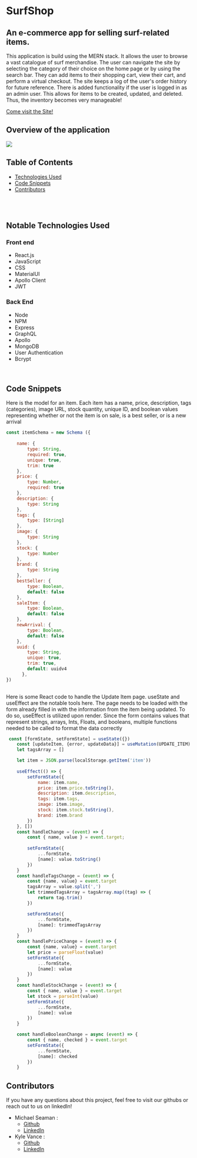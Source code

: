 
# SurfShop

## An e-commerce app for selling surf-related items.
This application is build using the MERN stack. It allows the user to browse a vast catalogue of surf merchandise. The user can navigate the site by selecting the category of their choice on the home page or by using the search bar.  They can add items to their shopping cart, view their cart, and perform a virtual checkout.  The site keeps a log of the user's order history for future reference.  There is added functionality if the user is logged in as an admin user.  This allows for items to be created, updated, and deleted.  Thus, the inventory becomes very manageable!



[Come visit the Site!](https://surfshop.herokuapp.com/)
## Overview of the application
<img src="client/src/images/surfShopOverview.gif">

  ## Table of Contents
  * [Technologies Used](#notable-technologies-used)
  * [Code Snippets](#code-snippets)<br />
  * [Contributors](#contributors)<br />
​
  

​
  ## Notable Technologies Used
  ### Front end
  - React.js
  - JavaScript
  - CSS
  - MaterialUI
  - Apollo Client
  - JWT
  ### Back End
  - Node
  - NPM
  - Express
  - GraphQL
  - Apollo
  - MongoDB
  - User Authentication
  - Bcrypt

​
  ## Code Snippets
Here is the model for an item.  Each item has a name, price, description, tags (categories), image URL, stock quantity, unique ID, and boolean values representing whether or not the item is on sale, is a best seller, or is a new arrival
```javascript
const itemSchema = new Schema ({
   
    name: {
        type: String,
        required: true,
        unique: true,
        trim: true
    },
    price: {
        type: Number,
        required: true
    },
    description: {
        type: String
    },
    tags: {
        type: [String]
    },
    image: {
        type: String
    },
    stock: {
        type: Number
    },
    brand: {
        type: String
    },
    bestSeller: {
        type: Boolean,
        default: false
    },
    saleItem: {
        type: Boolean,
        default: false
    },
    newArrival: {
        type: Boolean,
        default: false
    },
    uuid: {
        type: String,
        unique: true,
        trim: true,
        default: uuidv4
      },
})
  
```
Here is some React code to handle the Update Item page.  useState and useEffect are the notable tools here. The page needs to be loaded with the form already filled in with the information from the item being updated.  To do so, useEffect is utilized upon render. Since the form contains values that represent strings, arrays, Ints, Floats, and booleans, multiple functions needed to be called to format the data correctly
```javascript
 const [formState, setFormState] = useState({})
    const [updateItem, {error, updateData}] = useMutation(UPDATE_ITEM)
    let tagsArray = []

    let item = JSON.parse(localStorage.getItem('item'))
    
    useEffect(() => {
        setFormState({
            name: item.name,
            price: item.price.toString(),
            description: item.description,
            tags: item.tags,
            image: item.image,
            stock: item.stock.toString(),
            brand: item.brand
        })
    }, [])
    const handleChange = (event) => {
        const { name, value } = event.target;
        
        setFormState({
            ...formState,
            [name]: value.toString()
        })
    }
    const handleTagsChange = (event) => {
        const {name, value} = event.target
        tagsArray = value.split(',')
        let trimmedTagsArray = tagsArray.map((tag) => {
            return tag.trim()
        })

        setFormState({
            ...formState,
            [name]: trimmedTagsArray
        })
    }
    const handlePriceChange = (event) => {
        const {name, value} = event.target
        let price = parseFloat(value)
        setFormState({
            ...formState,
            [name]: value
        })
    }
    const handleStockChange = (event) => {
        const { name, value } = event.target
        let stock = parseInt(value)
        setFormState({
            ...formState,
            [name]: value
        })
    }

    const handleBooleanChange = async (event) => {
        const { name, checked } = event.target
        setFormState({
            ...formState,
            [name]: checked
        })
    }
```

    
    
  ## Contributors
If you have any questions about this project, feel free to visit our githubs or reach out to us on linkedIn!
* Michael Seaman :
    * [Github](https://github.com/mseaman26)
    * [LinkedIn](https://www.linkedin.com/in/michael-seaman-120a59250/)
* Kyle Vance :
    * [Github](https://github.com/KVance1010)
    * [LinkedIn](https://www.linkedin.com/in/kyle-s-vance/)
